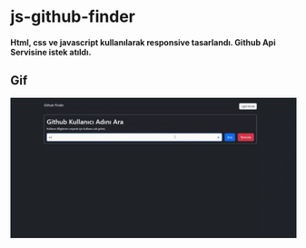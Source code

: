 # js-github-finder

#### Html, css ve javascript kullanılarak responsive tasarlandı. Github Api Servisine istek atıldı.

## Gif

![](github-finder.gif)